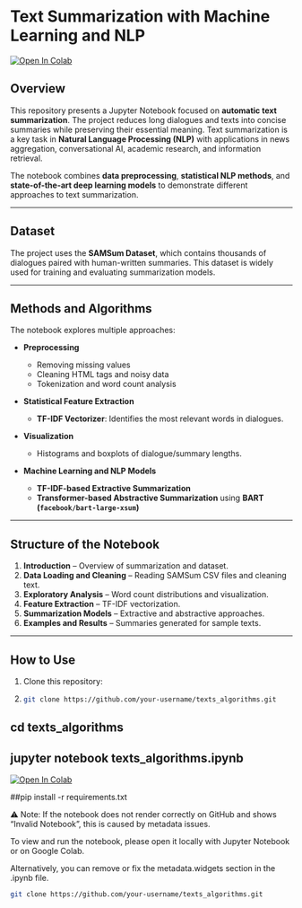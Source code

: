 # Text Summarization with Machine Learning and NLP

[![Open In Colab](https://colab.research.google.com/assets/colab-badge.svg)](https://colab.research.google.com/github/Mirhuseyn-Javadzada/Text-Summarization-Algorithm/blob/main/texts_algorithms.ipynb)


## Overview
This repository presents a Jupyter Notebook focused on **automatic text summarization**. The project reduces long dialogues and texts into concise summaries while preserving their essential meaning. Text summarization is a key task in **Natural Language Processing (NLP)** with applications in news aggregation, conversational AI, academic research, and information retrieval.

The notebook combines **data preprocessing**, **statistical NLP methods**, and **state-of-the-art deep learning models** to demonstrate different approaches to text summarization.

---

## Dataset
The project uses the **SAMSum Dataset**, which contains thousands of dialogues paired with human-written summaries. This dataset is widely used for training and evaluating summarization models.

---

## Methods and Algorithms
The notebook explores multiple approaches:

- **Preprocessing**  
  - Removing missing values  
  - Cleaning HTML tags and noisy data  
  - Tokenization and word count analysis  

- **Statistical Feature Extraction**  
  - **TF-IDF Vectorizer**: Identifies the most relevant words in dialogues.  

- **Visualization**  
  - Histograms and boxplots of dialogue/summary lengths.  

- **Machine Learning and NLP Models**  
  - **TF-IDF-based Extractive Summarization**  
  - **Transformer-based Abstractive Summarization** using **BART (`facebook/bart-large-xsum`)**  

---

## Structure of the Notebook
1. **Introduction** – Overview of summarization and dataset.  
2. **Data Loading and Cleaning** – Reading SAMSum CSV files and cleaning text.  
3. **Exploratory Analysis** – Word count distributions and visualization.  
4. **Feature Extraction** – TF-IDF vectorization.  
5. **Summarization Models** – Extractive and abstractive approaches.  
6. **Examples and Results** – Summaries generated for sample texts.  

---

## How to Use
1. Clone this repository:
2. ```bash
   git clone https://github.com/your-username/texts_algorithms.git
## cd texts_algorithms
## jupyter notebook texts_algorithms.ipynb

[![Open In Colab](https://colab.research.google.com/assets/colab-badge.svg)](https://colab.research.google.com/github/Mirhuseyn-Javadzada/Text-Summarization-Algorithm/blob/main/texts_algorithms.ipynb)


##pip install -r requirements.txt

⚠️ Note: If the notebook does not render correctly on GitHub and shows “Invalid Notebook”, this is caused by metadata issues.

To view and run the notebook, please open it locally with Jupyter Notebook or on Google Colab.

Alternatively, you can remove or fix the metadata.widgets section in the .ipynb file.

   ```bash
   git clone https://github.com/your-username/texts_algorithms.git
